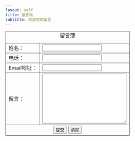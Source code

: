 ```yaml
---
layout: self
title: 留言板
subtitle: 欢迎您的留言
---
```

<div style="float: left;"> 
    <table border=1 style="margin: 0 auto;">
    <caption>留言薄</caption>
    <tr>
    <td>姓名：</td>
    <td><input type='text' /></td>
    </tr>
    <tr>
    <td>电话：</td>
    <td><input type='text' /></td>
    </tr>
    <tr>
    <td>Email地址：</td>
    <td><input type='text' /></td>
    </tr>
    <tr>
    <td>留言：</td>
    <td><textarea rows="10" cols="30" ></textarea></td>
    </tr>
    <tr><td colspan="2" align='center'><input type='button' value='提交' /> <input type='button' value='清除' /></td></tr>
    </table>
</div>